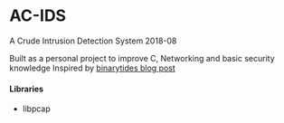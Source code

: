 # AC-IDS
A Crude Intrusion Detection System
2018-08

Built as a personal project to improve C, Networking and basic security knowledge
Inspired by [binarytides blog post](https://www.binarytides.com/packet-sniffer-code-c-libpcap-linux-sockets/)

#### Libraries
- libpcap
